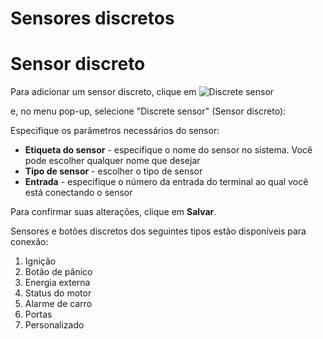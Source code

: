 # Sensores discretos

# Sensor discreto

Para adicionar um sensor discreto, clique em ![Discrete sensor](https://www.navixy.com/wp-content/uploads/2019/06/plus.jpg)

 e, no menu pop-up, selecione "Discrete sensor" (Sensor discreto):

Especifique os parâmetros necessários do sensor:

- **Etiqueta do sensor** - especifique o nome do sensor no sistema. Você pode escolher qualquer nome que desejar
- **Tipo de sensor** - escolher o tipo de sensor
- **Entrada** - especifique o número da entrada do terminal ao qual você está conectando o sensor

Para confirmar suas alterações, clique em **Salvar**.

Sensores e botões discretos dos seguintes tipos estão disponíveis para conexão:

1. Ignição
2. Botão de pânico
3. Energia externa
4. Status do motor
5. Alarme de carro
6. Portas
7. Personalizado